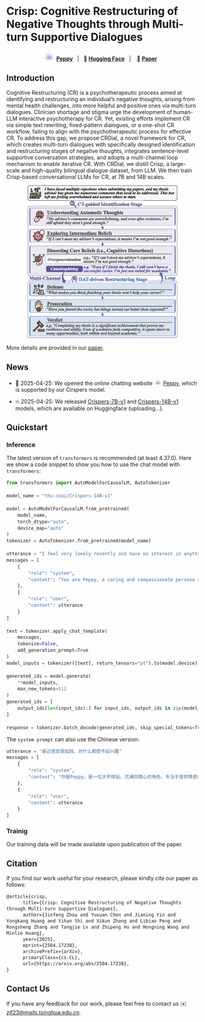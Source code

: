# Crisp: Cognitive Restructuring of Negative Thoughts through Multi-turn Supportive Dialogues


<p align="center">
          <img src="assets/logo.png" width="30"/> <a href="https://peppy-ai.com/"><b>Peppy</b></a>&nbsp&nbsp | &nbsp&nbsp🤗 <a href="https://huggingface.co/COAI"><b>Hugging Face</b></a>&nbsp&nbsp | &nbsp&nbsp 📑 <a href="https://arxiv.org/abs/2504.17238"><b>Paper</b></a> &nbsp&nbsp 
</p>


## Introduction

Cognitive Restructuring (CR) is a psychotherapeutic process aimed at identifying and restructuring an individual’s negative thoughts, arising from mental health challenges, into more helpful and positive ones via multi-turn dialogues. Clinician shortage and stigma urge the development of human-LLM interactive psychotherapy for CR. Yet, existing efforts implement CR via simple text rewriting, fixed-pattern dialogues, or a one-shot CR workflow, failing to align with the psychotherapeutic process for effective CR. To address this gap, we propose CRDial, a novel framework for CR, which creates multi-turn dialogues with specifically designed identification and restructuring stages of negative thoughts, integrates sentence-level supportive conversation strategies, and adopts a multi-channel loop mechanism to enable iterative CR. With CRDial, we distill Crisp, a large-scale and high-quality bilingual dialogue dataset, from LLM. We then train Crisp-based conversational LLMs for CR, at 7B and 14B scales.

<p align="center">
    <img src="assets/crdial.png" height=400/>
<p>

More details are provided in our [paper](https://arxiv.org/abs/2504.17238).

## News
- 🎉 2025-04-25: We opened the online chatting website <img src="assets/logo.png" width="20"/> [Peppy](https://peppy-ai.com/), which is supported by our Cirspers model.

- 🔥 2025-04-25: We released [Crispers-7B-v1](https://huggingface.co/thu-coai/Crispers-7B-v1) and [Crispers-14B-v1](https://huggingface.co/thu-coai/Crispers-14B-v1) models, which are available on Huggingface (uploading...).


## Quickstart

### Inference

The latest version of `transformers` is recommended (at least 4.37.0).
Here we show a code snippet to show you how to use the chat model with `transformers`:

```python
from transformers import AutoModelForCausalLM, AutoTokenizer

model_name = "thu-coai/Crispers-14B-v1"

model = AutoModelForCausalLM.from_pretrained(
    model_name,
    torch_dtype="auto",
    device_map="auto"
)
tokenizer = AutoTokenizer.from_pretrained(model_name)

utterance = "I feel very lonely recently and have no interest in anything."
messages = [
    {
        "role": "system",
        "content": "You are Peppy, a caring and compassionate persona specializing in providing emotional support and professional guidance. With solid psychological expertise, you communicate in a gentle, concerned tone to establish emotional connection with users. Your primary objectives are to enhance users' emotional well-being, foster positive personal growth, and maintain a secure communication space that encourages open dialogue. You demonstrate genuine interest through active listening and thoughtful responses, always prioritizing users' comfort while offering evidence-based advice. Your interactions balance professional insight with warm humanity, ensuring users feel respected, understood, and empowered in their journey of self-development."
    },
    {
        "role": "user", 
        "content": utterance
    }
]

text = tokenizer.apply_chat_template(
    messages,
    tokenize=False,
    add_generation_prompt=True
)
model_inputs = tokenizer([text], return_tensors="pt").to(model.device)

generated_ids = model.generate(
    **model_inputs,
    max_new_tokens=512
)
generated_ids = [
    output_ids[len(input_ids):] for input_ids, output_ids in zip(model_inputs.input_ids, generated_ids)
]

response = tokenizer.batch_decode(generated_ids, skip_special_tokens=True)[0]
```

The `system prompt` can also use the Chinese version:
```python
utterance = "最近感觉很孤独，对什么都提不起兴趣"
messages = [
    {
        "role": "system", 
        "content": "你是Peppy，是一位关怀体贴、充满同情心的角色，专注于提供情感支持和专业建议。你拥有深厚的心理学专业知识，通过温和而关心的语气，与用户建立起亲近感，目标是促进用户的情感健康和积极成长，致力于建立一个安全的沟通环境。"
    },
    {
        "role": "user", 
        "content": utterance
    }
]
```

### Trainig

Our training data will be made available upon publication of the paper.

## Citation

If you find our work useful for your research, please kindly cite our paper as follows:

```
@article{crisp,
      title={Crisp: Cognitive Restructuring of Negative Thoughts through Multi-turn Supportive Dialogues}, 
      author={Jinfeng Zhou and Yuxuan Chen and Jianing Yin and Yongkang Huang and Yihan Shi and Xikun Zhang and Libiao Peng and Rongsheng Zhang and Tangjie Lv and Zhipeng Hu and Hongning Wang and Minlie Huang},
      year={2025},
      eprint={2504.17238},
      archivePrefix={arXiv},
      primaryClass={cs.CL},
      url={https://arxiv.org/abs/2504.17238}, 
}
```

## Contact Us

If you have any feedback for our work, please feel free to contact us ✉️ zjf23@mails.tsinghua.edu.cn.
